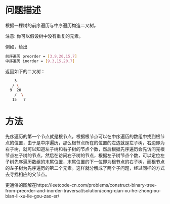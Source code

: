 # 问题描述

根据一棵树的前序遍历与中序遍历构造二叉树。

注意:
你可以假设树中没有重复的元素。

例如，给出
```bash
前序遍历 preorder = [3,9,20,15,7]
中序遍历 inorder = [9,3,15,20,7]
```

返回如下的二叉树：
```bash
    3
   / \
  9  20
    /  \
   15   7
```

# 方法

先序遍历的第一个节点就是根节点，根据根节点可以在中序遍历的数组中找到根节点的位置，由于是中序遍历，那么根节点所在的位置的左边就是左子树，右边即为右子树，就可以知道左子树和右子树的节点个数，然后根据先序遍历会先访问完根节点左子树的节点，然后在访问右子树的节点，根据左子树节点个数，可以定位左子树先序遍历数组的末尾位置，末尾位置的下一位即为根节点的右子树，而根节点的左子树为先序遍历的第二个元素。这样就分解成了两个子问题，经过同样的方式去寻找相应的父节点。

更通俗的图解在https://leetcode-cn.com/problems/construct-binary-tree-from-preorder-and-inorder-traversal/solution/cong-qian-xu-he-zhong-xu-bian-li-xu-lie-gou-zao-er/